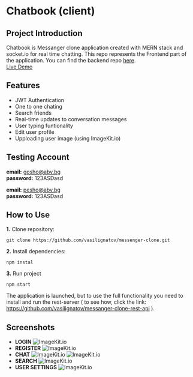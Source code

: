 # Chatbook (client)

## Project Introduction
Chatbook is Messanger clone application created with MERN stack and socket.io for real time chatting.
This repo represents the Frontend part of the application. You can find the backend repo [here](https://github.com/vasilignatov/chatbook-rest-api).\
[Live Demo](https://main--playful-daifuku-0487b1.netlify.app/)

## Features

- JWT Authentication
- One to one chating
- Search friends 
- Real-time updates to conversation messages
- User typing funtionality
- Edit user profile
- Upploading user image (using ImageKit.io)

## Testing Account
**email:** gosho@abv.bg\
**password:** 123ASDasd

**email:** pesho@abv.bg\
**password:** 123ASDasd

## How to Use
**1.** Clone repository:
```
git clone https://github.com/vasilignatov/messenger-clone.git
```
**2.** Install dependencies:
```
npm instal
```
**3.** Run project
```
npm start
```

The application is launched, but to use the full functionality you need to install and run the rest-server ( to see how, click the link: https://github.com/vasilignatov/messanger-clone-rest-api ).

## Screenshots

- **LOGIN**
![ImageKit.io](https://ik.imagekit.io/8brpz6ecl/chatbook/Login.png?updatedAt=1696881910041)
- **REGISTER**
![ImageKit.io](https://ik.imagekit.io/8brpz6ecl/chatbook/Register.png?updatedAt=1696881909851)
- **CHAT**
![ImageKit.io](https://ik.imagekit.io/8brpz6ecl/chatbook/Chat1.png?updatedAt=1696881910045)
![ImageKit.io](https://ik.imagekit.io/8brpz6ecl/chatbook/Chat2.png?updatedAt=1696881909941)
- **SEARCH**
![ImageKit.io](https://ik.imagekit.io/8brpz6ecl/chatbook/Search.png?updatedAt=1696882331750)
- **USER SETTINGS**
![ImageKit.io](https://ik.imagekit.io/8brpz6ecl/chatbook/UserSettings.png?updatedAt=1696881910077)
